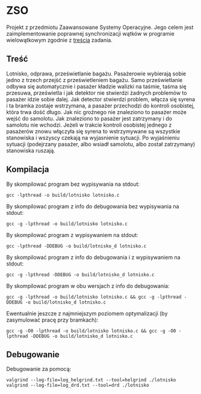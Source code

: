 
# ZSO

Projekt z przedmiotu Zaawansowane Systemy Operacyjne. Jego celem jest zaimplementowanie poprawnej synchronizacji wątków w programie wielowątkowym zgodnie z [treścią](#treść) zadania.

## Treść
Lotnisko, odprawa, prześwietlanie bagażu. Pasażerowie wybierają sobie jedno z trzech przejść z prześwietleniem bagażu. Samo prześwietlanie odbywa się automatycznie i pasażer kładzie walizki na taśmie, taśma się przesuwa, prześwietla i jak detektor nie stwierdzi żadnych problemów to pasażer idzie sobie dalej. Jak detector stwierdzi problem, włącza się syrena i ta bramka zostaje wstrzymana, a pasażer przechodzi do kontroli osobistej, która trwa dość długo. Jak nic groźnego nie znaleziono to pasażer może wejść do samolotu. Jak znaleziono to pasażer jest zatrzymany i do samolotu nie wchodzi. Jeżeli w trakcie kontroli osobistej jednego z pasażerów znowu włączyła się   syrena to wstrzymywane są wszystkie stanowiska i wszyscy czekają na wyjasnienie sytuacji. Po wyjaśnieniu sytuacji (podejrzany pasażer, albo wsiadł samolotu, albo został zatrzymany) stanowiska ruszają.

## Kompilacja
By skompilować program bez wypisywania na stdout:

    gcc -lpthread -o build/lotnisko lotnisko.c

By skompilować program z info do debugowania bez wypisywania na stdout:

    gcc -g -lpthread -o build/lotnisko lotnisko.c


By skompilować program z wypisywaniem na stdout:

    gcc -lpthread -DDEBUG -o build/lotnisko_d lotnisko.c

By skompilować program z info do debugowania i z wypisywaniem na stdout:

    gcc -g -lpthread -DDEBUG -o build/lotnisko_d lotnisko.c

By skompilować program w obu wersjach z info do debugowania:

    gcc -g -lpthread -o build/lotnisko lotnisko.c && gcc -g -lpthread -DDEBUG -o build/lotnisko_d lotnisko.c

Ewentualnie jeszcze z najmniejszym poziomem optymalizacji (by zasymulować pracę przy bramkach):

    gcc -g -O0 -lpthread -o build/lotnisko lotnisko.c && gcc -g -O0 -lpthread -DDEBUG -o build/lotnisko_d lotnisko.c

## Debugowanie
Debugowanie za pomocą:

    valgrind --log-file=log_helgrind.txt --tool=helgrind ./lotnisko
    valgrind --log-file=log_drd.txt --tool=drd ./lotnisko

